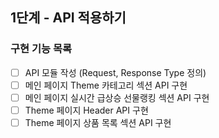 ## 1단계 - API 적용하기

### 구현 기능 목록

- [ ] API 모듈 작성 (Request, Response Type 정의)
- [ ] 메인 페이지 Theme 카테고리 섹션 API 구현
- [ ] 메인 페이지 실시간 급상승 선물랭킹 섹션 API 구현
- [ ] Theme 페이지 Header API 구현
- [ ] Theme 페이지 상품 목록 섹션 API 구현
